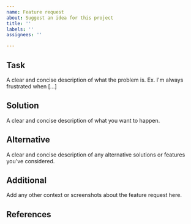```yaml
---
name: Feature request
about: Suggest an idea for this project
title: ''
labels: ''
assignees: ''

---
```


## Task
A clear and concise description of what the problem is. Ex. I'm always frustrated when [...]

## Solution
A clear and concise description of what you want to happen.

## Alternative
A clear and concise description of any alternative solutions or features you've considered.

## Additional
Add any other context or screenshots about the feature request here.

## References
